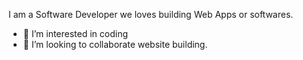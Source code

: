 I am a Software Developer we loves building Web Apps or softwares.

- 👀 I’m interested in coding
- 💞️ I’m looking to collaborate website building.
